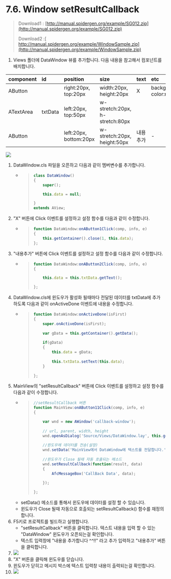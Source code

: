 # 7.6. Window setResultCallback

> Download1 : [http://manual.spidergen.org/example/SG012.zip](http://manual.spidergen.org/example/SG012.zip)
>
> Download2 :[ http://manual.spidergen.org/example/WindowSample.zip](http://manual.spidergen.org/example/WindowSample.zip)

1. Views 폴더에 DataWindow 뷰를 추가합니다. 다음 내용을 참고해서 컴포넌트를 배치합니다.

| component | id | position | size | text | etc |
| :--- | :--- | :--- | :--- | :--- | :--- |
| AButton |  | right:20px, top:20px | width:20px, height:20px | X | background-color:red |
| ATextArea | txtData | left:20px, top:50px | w-stretch:20px, h-stretch:80px |  |  |
| AButton |  | left:20px, bottom:20px | w-stretch:20px, height:50px | 내용추가 | - |

![](https://github.com/asoosoft/spidergen-guidebook/tree/eeac9656bff5b368e79bf9dad544cae218642e17/assets/win-ex-020.png)

1. DataWindow.cls 파일을 오픈하고 다음과 같이 멤버변수를 추가합니다.
   * > ```javascript
     > class DataWindow()
     > {
     >     super();
     >
     >     this.data = null;
     >
     > }
     > extends AView;
     > ```
2. "X" 버튼에 Click 이벤트를 설정하고 설정 함수를 다음과 같이 수정합니다.
   * > ```javascript
     > function DataWindow:onAButton1Click(comp, info, e)
     > {
     >     this.getContainer().close(1, this.data);
     > };
     > ```
3. "내용추가" 버튼에 Click 이벤트를 설정하고 설정 함수를 다음과 같이 수정합니다.
   * > ```javascript
     > function DataWindow:onAButton2Click(comp, info, e)
     > {
     >
     >     this.data = this.txtData.getText();
     >
     > };
     > ```
4. DataWindow.cls에 윈도우가 활성화 될때마다 전달된 데이터를 txtData에 추가 하도록 다음과 같이 onActiveDone 이벤트에 내용을 수정합니다.
   * > ```javascript
     > function DataWindow:onActiveDone(isFirst)
     > {
     >     super.onActiveDone(isFirst);
     >     
     >     var gData = this.getContainer().getData();
     >     
     >     if(gData)
     >     {
     >         this.data = gData;
     >     
     >         this.txtData.setText(this.data);
     >     }
     >     
     > };
     > ```
5. MainView의 "setResultCallback" 버튼에 Click 이벤트를 설정하고 설정 함수를 다음과 같이 수정합니다.
   * > ```javascript
     > //setResultCallback 버튼
     > function MainView:onAButton11Click(comp, info, e)
     > {
     >
     >     var wnd = new AWindow('callback-window');
     >     
     >     // url, parent, width, height
     >     wnd.openAsDialog('Source/Views/DataWindow.lay', this.getContainer(), 400, 400);
     >     
     >     //윈도우에 데이터를 전송(설정)
     >     wnd.setData('MainView에서 DataWindow에 텍스트를 전달합니다.');    
     >     
     >     //윈도우가 Close 될때 자동 호출되는 메소드
     >     wnd.setResultCallback(function(result, data)
     >     {
     >         AfcMessageBox('CallBack Data', data);
     >         
     >     });
     >
     > };
     > ```
   * setData\(\) 메소드를 통해서 윈도우에 데이터를 설정 할 수 있습니다.
   * 윈도우가 Close 될때 자동으로 호출되는 setResultCallback\(\) 함수를 재정의 합니다.
6. F5키로 프로젝트를 빌드하고 실행합니다.
   * "setResultCallback" 버튼을 클릭합니다.  텍스트 내용을 입력 할 수 있는 "DataWindow" 윈도우가 오픈되는걸 확인합니다.
   * 텍스트 입력창에 "내용을 추가합니다 ^^!!" 라고 추가 입력하고 "내용추가" 버튼을 클릭합니다.
7. ![](https://github.com/asoosoft/spidergen-guidebook/tree/eeac9656bff5b368e79bf9dad544cae218642e17/assets/win-ex-021.png)
8. "X" 버튼을 클릭해 윈도우를 닫습니다.
9. 윈도우가 닫히고 메시지 박스에 텍스트 입력창 내용이 출력되는걸 확인합니다.
10. ![](https://github.com/asoosoft/spidergen-guidebook/tree/eeac9656bff5b368e79bf9dad544cae218642e17/assets/win-ex-025.png)

